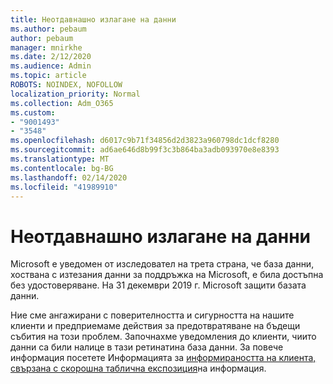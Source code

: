 ```yaml
---
title: Неотдавнашно излагане на данни
ms.author: pebaum
author: pebaum
manager: mnirkhe
ms.date: 2/12/2020
ms.audience: Admin
ms.topic: article
ROBOTS: NOINDEX, NOFOLLOW
localization_priority: Normal
ms.collection: Adm_O365
ms.custom:
- "9001493"
- "3548"
ms.openlocfilehash: d6017c9b71f34856d2d3823a960798dc1dcf8280
ms.sourcegitcommit: ad6ae646d8b99f3c3b864ba3adb093970e8e8393
ms.translationtype: MT
ms.contentlocale: bg-BG
ms.lasthandoff: 02/14/2020
ms.locfileid: "41989910"
---
```

# <a name="recent-data-exposure"></a>Неотдавнашно излагане на данни

Microsoft е уведомен от изследовател на трета страна, че база данни, хоствана с изтезания данни за поддръжка на Microsoft, е била достъпна без удостоверяване. На 31 декември 2019 г. Microsoft защити базата данни.

Ние сме ангажирани с поверителността и сигурността на нашите клиенти и предприемаме действия за предотвратяване на бъдещи събития на този проблем. Започнахме уведомления до клиенти, чиито данни са били налице в тази ретинатина база данни. За повече информация посетете Информацията за [информираността на клиента, свързана с скорошна таблична експозиция](https://aka.ms/privacyinfo)на информация.
